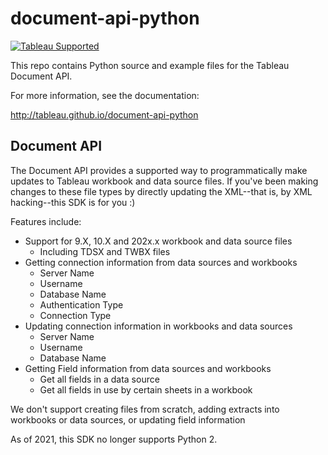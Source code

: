 # document-api-python
[![Tableau Supported](https://img.shields.io/badge/Support%20Level-Tableau%20Supported-53bd92.svg)](https://www.tableau.com/support-levels-it-and-developer-tools)

This repo contains Python source and example files for the Tableau Document API. 

For more information, see the documentation:

<http://tableau.github.io/document-api-python>

Document API
---------------
The Document API provides a supported way to programmatically make updates to Tableau workbook and data source files. If you've been making changes to these file types by directly updating the XML--that is, by XML hacking--this SDK is for you :)

Features include:
- Support for 9.X, 10.X and 202x.x workbook and data source files
  - Including TDSX and TWBX files
- Getting connection information from data sources and workbooks
  - Server Name
  - Username
  - Database Name
  - Authentication Type
  - Connection Type
- Updating connection information in workbooks and data sources
  - Server Name
  - Username
  - Database Name
- Getting Field information from data sources and workbooks
  - Get all fields in a data source
  - Get all fields in use by certain sheets in a workbook

We don't support creating files from scratch, adding extracts into workbooks or data sources, or updating field information

As of 2021, this SDK no longer supports Python 2.
